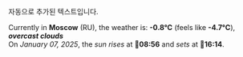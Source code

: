 
자동으로 추가된 텍스트입니다.

<!--START_SECTION:weather:moscow-->
Currently in **Moscow** (RU), the weather is: **-0.8°C** (feels like **-4.7°C**), ***overcast clouds***<br/>
On *January 07, 2025*, the *sun rises* at 🌅**08:56** and *sets* at 🌇**16:14**.
<!--END_SECTION:weather-->
